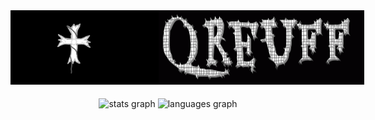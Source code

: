 <div style="display: flex;">
    <img src="https://github.com/Qreuff/Qreuff/blob/main/1.png?raw=true" width="237" />
    <img src="https://github.com/Qreuff/Qreuff/blob/main/Qreuff.gif?raw=true" width="500" />
</div>

###

<div align="center">
  <img src="https://github-readme-stats.vercel.app/api?username=qreuff&hide_title=false&hide_rank=false&show_icons=true&include_all_commits=true&count_private=true&disable_animations=false&theme=white&locale=en&hide_border=false&order=1" height="150" alt="stats graph"  />
  <img src="https://github-readme-stats.vercel.app/api/top-langs?username=qreuff&locale=en&hide_title=false&layout=compact&card_width=320&langs_count=5&theme=white&hide_border=false&order=2" height="150" alt="languages graph"  />
</div>

###
